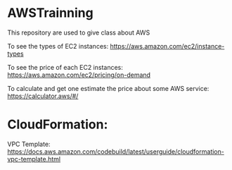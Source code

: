 # AWSTrainning
This repository are used to give class about AWS

To see the types of EC2 instances:
https://aws.amazon.com/ec2/instance-types

To see the price of each EC2 instances:
https://aws.amazon.com/ec2/pricing/on-demand

To calculate and get one estimate the price about some AWS service:
https://calculator.aws/#/


# CloudFormation:
VPC Template: https://docs.aws.amazon.com/codebuild/latest/userguide/cloudformation-vpc-template.html
